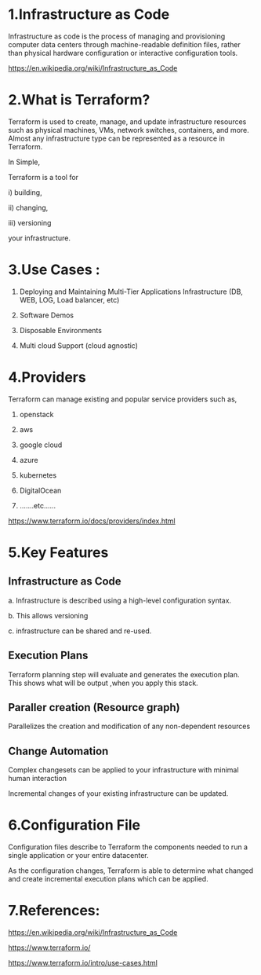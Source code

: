 
1.Infrastructure as Code
=========================

Infrastructure as code is the process of managing and provisioning computer data centers through machine-readable definition files, rather than physical hardware configuration or interactive configuration tools.

https://en.wikipedia.org/wiki/Infrastructure_as_Code


2.What is Terraform?
=====================

Terraform is used to create, manage, and update infrastructure resources such as physical machines, VMs, network switches, containers, and more. Almost any infrastructure type can be represented as a resource in Terraform.

In Simple,

Terraform is a tool for 

 i)   building, 

ii)  changing, 

iii) versioning 

 your infrastructure.



3.Use Cases :
=====================

1. Deploying and Maintaining Multi-Tier Applications Infrastructure (DB, WEB, LOG, Load balancer, etc)

2. Software Demos

3. Disposable Environments

4. Multi cloud Support (cloud agnostic)


4.Providers
============

Terraform can manage existing and popular service providers such as,

1) openstack

2) aws

3) google cloud

4) azure

5) kubernetes

6) DigitalOcean

7) .......etc......


https://www.terraform.io/docs/providers/index.html



5.Key Features
==============


Infrastructure as Code 
------------------------

a. Infrastructure is described using a high-level configuration syntax.

b. This allows versioning

c. infrastructure can be shared and re-used.



Execution Plans 
------------------------
Terraform planning step will evaluate and generates the execution plan. This shows what will be output ,when you apply this stack.



Paraller creation (Resource graph)
-----------------------------------

Parallelizes the creation and modification of any non-dependent resources


Change Automation 
------------------

Complex changesets can be applied to your infrastructure with minimal human interaction

Incremental changes of your existing infrastructure can be updated.





6.Configuration File
=====================

Configuration files describe to Terraform the components needed to run a single application or your entire datacenter.

As the configuration changes, Terraform is able to determine what changed and create incremental execution plans which can be applied.




7.References:
==============

https://en.wikipedia.org/wiki/Infrastructure_as_Code

https://www.terraform.io/


https://www.terraform.io/intro/use-cases.html


